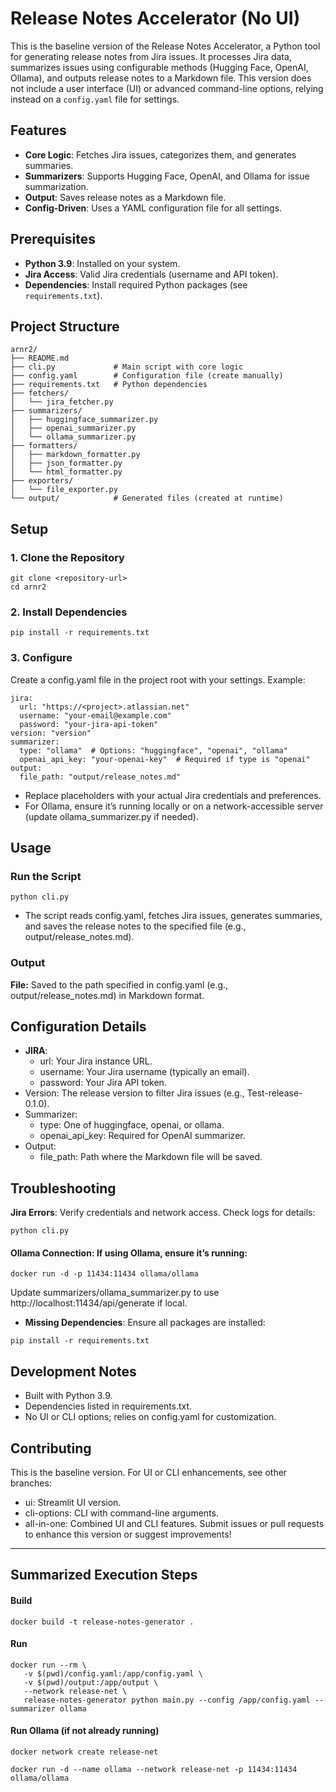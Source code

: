 # Release Notes Accelerator (No UI)

This is the baseline version of the Release Notes Accelerator, a Python tool for generating release notes from Jira issues. It processes Jira data, summarizes issues using configurable methods (Hugging Face, OpenAI, Ollama), and outputs release notes to a Markdown file. This version does not include a user interface (UI) or advanced command-line options, relying instead on a `config.yaml` file for settings.

## Features
- **Core Logic**: Fetches Jira issues, categorizes them, and generates summaries.
- **Summarizers**: Supports Hugging Face, OpenAI, and Ollama for issue summarization.
- **Output**: Saves release notes as a Markdown file.
- **Config-Driven**: Uses a YAML configuration file for all settings.

## Prerequisites
- **Python 3.9**: Installed on your system.
- **Jira Access**: Valid Jira credentials (username and API token).
- **Dependencies**: Install required Python packages (see `requirements.txt`).

## Project Structure
```
arnr2/
├── README.md
├── cli.py             # Main script with core logic
├── config.yaml        # Configuration file (create manually)
├── requirements.txt   # Python dependencies
├── fetchers/
│   └── jira_fetcher.py
├── summarizers/
│   ├── huggingface_summarizer.py
│   ├── openai_summarizer.py
│   └── ollama_summarizer.py
├── formatters/
│   ├── markdown_formatter.py
│   ├── json_formatter.py
│   └── html_formatter.py
├── exporters/
│   └── file_exporter.py
└── output/            # Generated files (created at runtime)
```

## Setup

### 1. Clone the Repository
```
git clone <repository-url>
cd arnr2 
```
### 2. Install Dependencies
```
pip install -r requirements.txt
```
### 3. Configure
Create a config.yaml file in the project root with your settings. Example:
```
jira:
  url: "https://<project>.atlassian.net"
  username: "your-email@example.com"
  password: "your-jira-api-token"
version: "version"
summarizer:
  type: "ollama"  # Options: "huggingface", "openai", "ollama"
  openai_api_key: "your-openai-key"  # Required if type is "openai"
output:
  file_path: "output/release_notes.md"
```
- Replace placeholders with your actual Jira credentials and preferences.
- For Ollama, ensure it’s running locally or on a network-accessible server (update ollama_summarizer.py if needed).

## Usage
### Run the Script
```
python cli.py
```
- The script reads config.yaml, fetches Jira issues, generates summaries, and saves the release notes to the specified file (e.g., output/release_notes.md).

### Output
**File:** Saved to the path specified in config.yaml (e.g., output/release_notes.md) in Markdown format.

## Configuration Details
- **JIRA**:
    - url: Your Jira instance URL.
    - username: Your Jira username (typically an email).
    - password: Your Jira API token.
- Version: The release version to filter Jira issues (e.g., Test-release-0.1.0).
- Summarizer:
    - type: One of huggingface, openai, or ollama.
    - openai_api_key: Required for OpenAI summarizer.
- Output:
    - file_path: Path where the Markdown file will be saved.

## Troubleshooting
**Jira Errors**: Verify credentials and network access. Check logs for details:
```
python cli.py
```

####  Ollama Connection: If using Ollama, ensure it’s running:
```
docker run -d -p 11434:11434 ollama/ollama
```
Update summarizers/ollama_summarizer.py to use http://localhost:11434/api/generate if local.
- **Missing Dependencies**: Ensure all packages are installed:

```
pip install -r requirements.txt
```

## Development Notes
* Built with Python 3.9.
* Dependencies listed in requirements.txt.
* No UI or CLI options; relies on config.yaml for customization.

## Contributing
This is the baseline version. For UI or CLI enhancements, see other branches:

* ui: Streamlit UI version.
* cli-options: CLI with command-line arguments.
* all-in-one: Combined UI and CLI features.
  Submit issues or pull requests to enhance this version or suggest improvements!


---
## Summarized Execution Steps

#### Build
```
docker build -t release-notes-generator .
```
#### Run
```
docker run --rm \
   -v $(pwd)/config.yaml:/app/config.yaml \
   -v $(pwd)/output:/app/output \
   --network release-net \
   release-notes-generator python main.py --config /app/config.yaml --summarizer ollama
```
#### Run Ollama (if not already running)
```
docker network create release-net

docker run -d --name ollama --network release-net -p 11434:11434 ollama/ollama
```